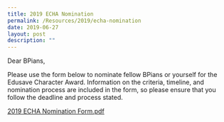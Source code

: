 ```yaml
---
title: 2019 ECHA Nomination
permalink: /Resources/2019/echa-nomination
date: 2019-06-27
layout: post
description: ""
---
```

Dear BPians,

  

Please use the form below to nominate fellow BPians or yourself for the Edusave Character Award. Information on the criteria, timeline, and nomination process are included in the form, so please ensure that you follow the deadline and process stated.

  

[2019 ECHA Nomination Form.pdf](/files/2019%20ECHA%20Nomination%20Form.pdf)
